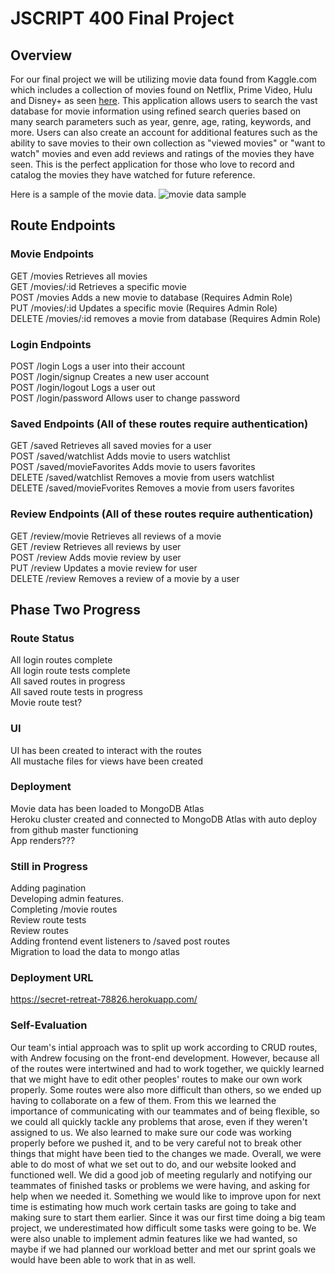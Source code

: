 # JSCRIPT 400 Final  Project

## Overview
For our final project we will be utilizing movie data found from Kaggle.com which includes a collection of movies found on Netflix, Prime Video, Hulu and Disney+ as seen [here](https://www.kaggle.com/ruchi798/movies-on-netflix-prime-video-hulu-and-disney). This application allows users to search the vast database for movie information using refined search queries based on many search parameters such as year, genre, age, rating, keywords, and more. Users can also create an account for additional features such as the ability to save movies to their own collection as "viewed movies" or "want to watch" movies and even add reviews and ratings of the movies they have seen. This is the perfect application for those who love to record and catalog the movies they have watched for future reference.

Here is a sample of the movie data.
![movie data sample](https://res.cloudinary.com/dcokaa0ia/image/upload/v1597605631/samples/movieData_srpkmq.png)

## Route Endpoints

### Movie Endpoints
GET /movies		    Retrieves all movies<br/>
GET /movies/:id	    Retrieves a specific movie<br/>
POST /movies		Adds a new movie to database (Requires Admin Role)<br/>
PUT /movies/:id	    Updates a specific movie (Requires Admin Role)<br/>
DELETE /movies/:id	removes a movie from database (Requires Admin Role)<br/>

### Login Endpoints
POST /login			    Logs a user into their account<br/>
POST /login/signup		Creates a new user account<br/>
POST /login/logout		Logs a user out<br/>
POST /login/password 	Allows user to change password<br/>

### Saved Endpoints (All of these routes require authentication)
GET /saved  		            Retrieves all saved movies for a user<br/>
POST /saved/watchlist           Adds movie to users watchlist<br/>
POST /saved/movieFavorites      Adds movie to users favorites<br/>
DELETE /saved/watchlist	        Removes a movie from users watchlist<br/>
DELETE /saved/movieFvorites     Removes a movie from users favorites<br/>

### Review Endpoints (All of these routes require authentication)
GET /review/movie    Retrieves all reviews of a movie<br/>
GET /review          Retrieves all reviews by user<br/>
POST /review         Adds movie review by user<br/>
PUT /review          Updates a movie review for user <br/>
DELETE /review	     Removes a review of a movie by a user <br/>

## Phase Two Progress
### Route Status
All login routes complete<br/>
All login route tests complete<br/>
All saved routes in progress<br/>
All saved route tests in progress<br/>
Movie route test?<br/>
### UI
UI has been created to interact with the routes<br/>
All mustache files for views have been created<br/>

### Deployment
Movie data has been loaded to MongoDB Atlas<br/>
Heroku cluster created and connected to MongoDB Atlas with auto deploy from github master functioning<br/>
App renders???<br/>

### Still in Progress
Adding pagination</br>
Developing admin features.<br/>
Completing /movie routes</br>
Review route tests<br/>
Review routes<br/>
Adding frontend event listeners to /saved post routes</br>
Migration to load the data to mongo atlas<br/>

### Deployment URL
https://secret-retreat-78826.herokuapp.com/

### Self-Evaluation
Our team's intial approach was to split up work according to CRUD routes, with Andrew focusing on the front-end development. However, because all of the routes were intertwined and had to work together, we quickly learned that we might have to edit other peoples' routes to make our own work properly. Some routes were also more difficult than others, so we ended up having to collaborate on a few of them.
From this we learned the importance of communicating with our teammates and of being flexible, so we could all quickly tackle any problems that arose, even if they weren't assigned to us. We also learned to make sure our code was working properly before we pushed it, and to be very careful not to break other things that might have been tied to the changes we made.
Overall, we were able to do most of what we set out to do, and our website looked and functioned well. We did a good job of meeting regularly and notifying our teammates of finished tasks or problems we were having, and asking for help when we needed it. 
Something we would like to improve upon for next time is estimating how much work certain tasks are going to take and making sure to start them earlier. Since it was our first time doing a big team project, we underestimated how difficult some tasks were going to be. We were also unable to implement admin features like we had wanted, so maybe if we had planned our workload better and met our sprint goals we would have been able to work that in as well. 


